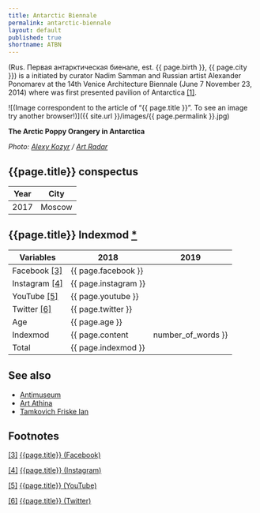 ```yaml
---
title: Antarctic Biennale
permalink: antarctic-biennale
layout: default
published: true
shortname: ATBN
---
```

(Rus. Первая антарктическая биенале, est. {{ page.birth }}, {{ page.city }}) is a initiated by curator Nadim Samman and Russian artist Alexander Ponomarev at the 14th Venice Architecture Biennale (June 7 November 23, 2014) where was first presented pavilion of Antarctica <span id="a1">[\[1\]](#f1)</span>.

![(Image correspondent to the article of “{{ page.title }}”. To see an image try another browser!)]({{ site.url }}/images/{{ page.permalink }}.jpg)

**The Arctic Poppy Orangery in Antarctica**

*Photo: [Alexy Kozyr](index) / [Art Radar](index)*

## {{page.title}} conspectus

|Year|City|
|-|-|
|2017|Moscow|

## {{page.title}} Indexmod [*](indexmod)

|Variables|2018|2019|
|-|-|-|
|Facebook <span id="a3">[\[3\]](#f3)</span>|{{ page.facebook }}||
|Instagram <span id="a4">[\[4\]](#f4)</span>|{{ page.instagram }}||
|YouTube <span id="a5">[\[5\]](#f5)</span>|{{ page.youtube }}||
|Twitter <span id="a6">[\[6\]](#f6)</span>|{{ page.twitter }}||
|Age|{{ page.age }}||
|Indexmod|{{ page.content | number_of_words }}||
|Total|{{ page.indexmod }}||

## See also

+ [Antimuseum](antimuseum)
+ [Art Athina](art-athina)
+ [Tamkovich Friske Ian](tamkovich-friske-ian)

## Footnotes

[[3]](#a3) <span id="f3"></span> [{{page.title}} (Facebook)](index)

[[4]](#a4) <span id="f4"></span> [{{page.title}} (Instagram)](index)

[[5]](#a5) <span id="f5"></span> [{{page.title}} (YouTube)](index)

[[6]](#a6) <span id="f6"></span> [{{page.title}} (Twitter)](index)
